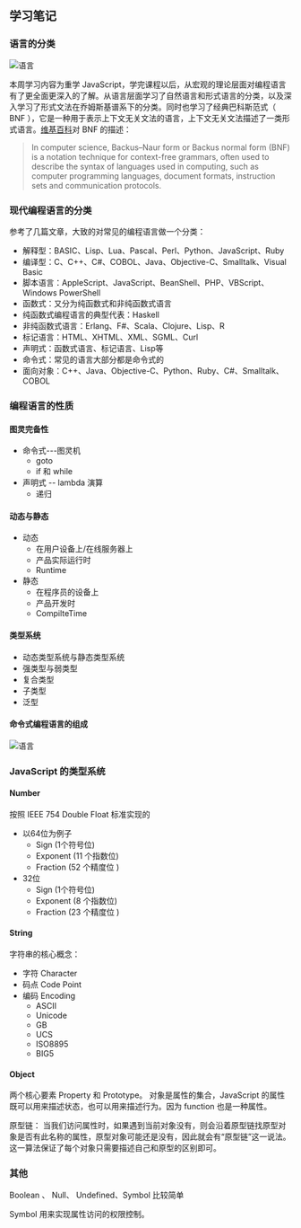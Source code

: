## 学习笔记
### 语言的分类
 ![语言](https://cdn.nlark.com/yuque/0/2020/png/622179/1594476096695-d1cb23ed-82a4-4415-ab39-5b3c15fded14.png)


 本周学习内容为重学 JavaScript，学完课程以后，从宏观的理论层面对编程语言有了更全面更深入的了解。从语言层面学习了自然语言和形式语言的分类，以及深入学习了形式文法在乔姆斯基谱系下的分类。同时也学习了经典巴科斯范式（ BNF ），它是一种用于表示上下文无关文法的语言，上下文无关文法描述了一类形式语言。[维基百科](https://en.wikipedia.org/wiki/Backus%E2%80%93Naur_form)对 BNF 的描述：

 > In computer science, Backus–Naur form or Backus normal form (BNF) is a notation technique for context-free grammars, often used to describe the syntax of languages used in computing, such as computer programming languages, document formats, instruction sets and communication protocols. 

### 现代编程语言的分类

参考了几篇文章，大致的对常见的编程语言做一个分类：
* 解释型：BASIC、Lisp、Lua、Pascal、Perl、Python、JavaScript、Ruby
* 编译型：C、C++、C#、COBOL、Java、Objective-C、Smalltalk、Visual Basic
* 脚本语言：AppleScript、JavaScript、BeanShell、PHP、VBScript、Windows PowerShell
* 函数式：又分为纯函数式和非纯函数式语言
* 纯函数式编程语言的典型代表：Haskell
* 非纯函数式语言：Erlang、F#、Scala、Clojure、Lisp、R
* 标记语言：HTML、XHTML、XML、SGML、Curl
* 声明式：函数式语言、标记语言、Lisp等
* 命令式：常见的语言大部分都是命令式的
* 面向对象：C++、Java、Objective-C、Python、Ruby、C#、Smalltalk、COBOL

### 编程语言的性质

#### 图灵完备性
* 命令式---图灵机
  * goto
  * if 和 while
* 声明式 -- lambda 演算
  * 递归

#### 动态与静态
* 动态
  * 在用户设备上/在线服务器上
  * 产品实际运行时
  * Runtime
* 静态
  * 在程序员的设备上
  * 产品开发时
  * CompilteTime

#### 类型系统
* 动态类型系统与静态类型系统
* 强类型与弱类型
* 复合类型
* 子类型
* 泛型

#### 命令式编程语言的组成

 ![语言](https://cdn.nlark.com/yuque/0/2020/png/622179/1594527258887-d264b202-e01a-43c0-a5f9-6e33ce857507.png)


### JavaScript 的类型系统

#### Number
按照 ​IEEE 754 Double Float 标准实现的

* ​以64位为例子
  * ​Sign (1个符号位) 
  * Exponent (11 个指数位) 
  * Fraction (52 个精度位 )
* 32位
  * ​​Sign (1个符号位) 
  * ​​Exponent (8 个指数位)
  * ​Fraction (23 个精度位 )

#### String

字符串的核心概念：
* 字符 Character
* 码点 Code Point
* 编码 Encoding
  * ASCII
  * Unicode
  * GB
  * UCS
  * ISO8895
  * BIG5

#### Object
两个核心要素 Property 和 Prototype。
对象是属性的集合，JavaScript 的属性既可以用来描述状态，也可以用来描述行为。因为 function 也是一种属性。

原型链：
当我们访问属性时，如果遇到当前对象没有，则会沿着原型链找原型对象是否有此名称的属性，原型对象可能还是没有，因此就会有“原型链”这一说法。这一算法保证了每个对象只需要描述自己和原型的区别即可。

### 其他

Boolean 、 Null、 Undefined、Symbol 比较简单

Symbol 用来实现属性访问的权限控制。